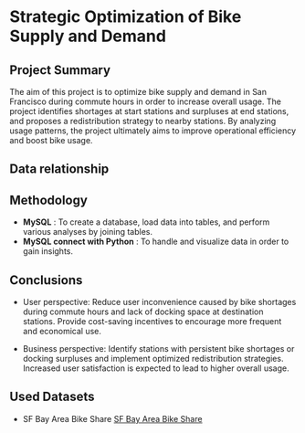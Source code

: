# Strategic Optimization of Bike Supply and Demand

## Project Summary
The aim of this project is to optimize bike supply and demand in San Francisco during commute hours in order to increase overall usage.
The project identifies shortages at start stations and surpluses at end stations, and proposes a redistribution strategy to nearby stations.
By analyzing usage patterns, the project ultimately aims to improve operational efficiency and boost bike usage.

## Data relationship



## Methodology 
- **MySQL** : To create a database, load data into tables, and perform various analyses by joining tables.
- **MySQL connect with Python** : To handle and visualize data in order to gain insights.


## Conclusions
- User perspective: Reduce user inconvenience caused by bike shortages during commute hours and lack of docking space at destination stations. Provide cost-saving incentives to encourage more frequent and economical use.

- Business perspective: Identify stations with persistent bike shortages or docking surpluses and implement optimized redistribution strategies. Increased user satisfaction is expected to lead to higher overall usage.


## Used Datasets
- SF Bay Area Bike Share [SF Bay Area Bike Share](https://www.kaggle.com/datasets/benhamner/sf-bay-area-bike-share/data)
